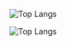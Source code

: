 <!-- For light theme -->
![Top Langs](https://github-readme-stats.vercel.app/api/top-langs/?username=priscillabigaill&theme=swift&layout=compact&hide=css,jupyter%20notebook#gh-light-mode-only)
<!-- For dark theme -->
![Top Langs](https://github-readme-stats.vercel.app/api/top-langs/?username=priscillabigaill&theme=apprentice&layout=compact&hide=css,jupyter%20notebook#gh-dark-mode-only)

